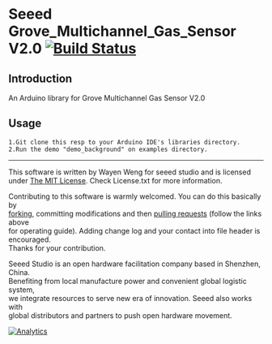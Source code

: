 # Seeed Grove_Multichannel_Gas_Sensor V2.0  [![Build Status](https://travis-ci.com/Seeed-Studio/Seeed_Multichannel_Gas_Sensor.svg?branch=master)](https://travis-ci.com/Seeed-Studio/Seeed_Multichannel_Gas_Sensor)
## Introduction 
An Arduino library for Grove Multichannel Gas Sensor V2.0

## Usage
    1.Git clone this resp to your Arduino IDE's libraries directory.
    2.Run the demo "demo_background" on examples directory.
    
----

This software is written by Wayen Weng for seeed studio and is licensed under [The MIT License](http://opensource.org/licenses/mit-license.php). Check License.txt for more information.<br>

Contributing to this software is warmly welcomed. You can do this basically by<br>
[forking](https://help.github.com/articles/fork-a-repo), committing modifications and then [pulling requests](https://help.github.com/articles/using-pull-requests) (follow the links above<br>
for operating guide). Adding change log and your contact into file header is encouraged.<br>
Thanks for your contribution.

Seeed Studio is an open hardware facilitation company based in Shenzhen, China. <br>
Benefiting from local manufacture power and convenient global logistic system, <br>
we integrate resources to serve new era of innovation. Seeed also works with <br>
global distributors and partners to push open hardware movement.<br>


[![Analytics](https://ga-beacon.appspot.com/UA-46589105-3/grove-human-presence-sensor)](https://github.com/igrigorik/ga-beacon)

